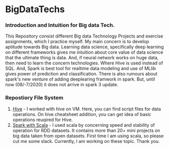 # BigDataTechs

### Introduction and Intuition for Big data Tech.

This Repository consist different Big data Technology Projects and exercise assignments, which I practice myself. My main concern is to develop aptitude towards Big data.
Learning data science, specifically deep learning on different frameworks gives me intuition about core value of data science that the ultimate thing is data. And, if neural network 
works on huge data, then need to learn the concern technologies. Where Hive is used instead of SQL. And, Spark is best tool for realtime data modeling and use of MLlib gives power of 
prediction and classification. There is also rumours about spark's new venture of adding deeplearing framwork in spark. But, until now (08/-7/2020) it does not arrive in spark 3 update.


### Repostiory File System

1. [Hive]() - I worked with hive on VM. Here, you can find script files for data operations. On hive cheatsheet addition, you can get idea of basic operations reuqired for Hive. 
2. [Spark with Scala]() - I used scala by concerning speed and stability of operation for RDD datasets. It contains more than 20+ mini projects on big data taken from open datasets. First
time I am using scala, so please cut me some slack. Currently, I am working on these topic. Thank you. 
